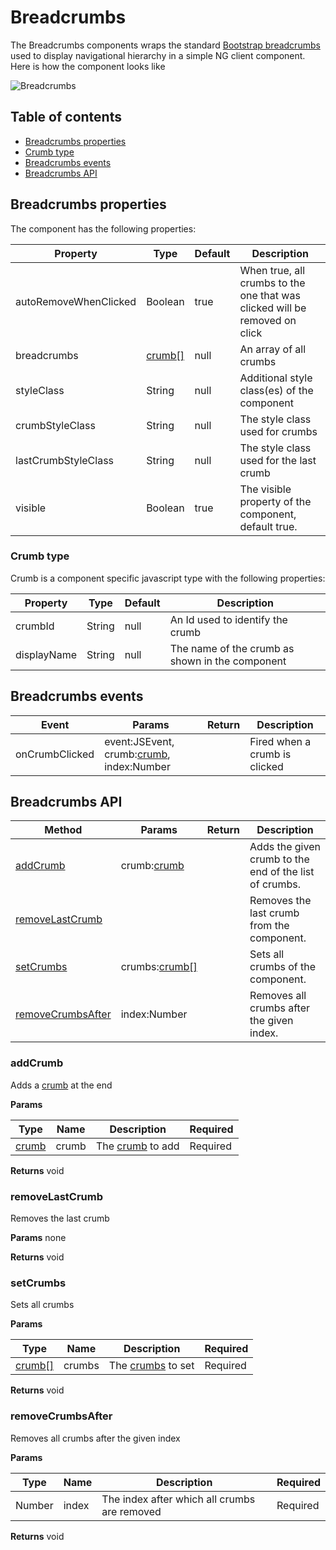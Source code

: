 # Breadcrumbs

The Breadcrumbs components wraps the standard [Bootstrap breadcrumbs](http://getbootstrap.com/components/#breadcrumbs) used to display navigational hierarchy in a simple NG client component. Here is how the component looks like

![Breadcrumbs](breadcrumbs/images/image\_01.png)

## Table of contents

* [Breadcrumbs properties](Breadcrumbs.md#breadcrumbs-properties)
* [Crumb type](Breadcrumbs.md#crumb-type)
* [Breadcrumbs events](Breadcrumbs.md#breadcrumbs-events)
* [Breadcrumbs API](Breadcrumbs.md#breadcrumbs-api)

## Breadcrumbs properties

The component has the following properties:

| Property              | Type                                   | Default | Description                                                                |
| --------------------- | -------------------------------------- | ------- | -------------------------------------------------------------------------- |
| autoRemoveWhenClicked | Boolean                                | true    | When true, all crumbs to the one that was clicked will be removed on click |
| breadcrumbs           | [crumb\[\]](Breadcrumbs.md#crumb-type) | null    | An array of all crumbs                                                     |
| styleClass            | String                                 | null    | Additional style class(es) of the component                                |
| crumbStyleClass       | String                                 | null    | The style class used for crumbs                                            |
| lastCrumbStyleClass   | String                                 | null    | The style class used for the last crumb                                    |
| visible               | Boolean                                | true    | The visible property of the component, default true.                       |

### Crumb type

Crumb is a component specific javascript type with the following properties:

| Property    | Type   | Default | Description                                     |
| ----------- | ------ | ------- | ----------------------------------------------- |
| crumbId     | String | null    | An Id used to identify the crumb                |
| displayName | String | null    | The name of the crumb as shown in the component |

## Breadcrumbs events

| Event          | Params                                                                | Return | Description                   |
| -------------- | --------------------------------------------------------------------- | ------ | ----------------------------- |
| onCrumbClicked | event:JSEvent, crumb:[crumb](Breadcrumbs.md#crumb-type), index:Number |        | Fired when a crumb is clicked |

## Breadcrumbs API

| Method                                                | Params                                        | Return | Description                                            |
| ----------------------------------------------------- | --------------------------------------------- | ------ | ------------------------------------------------------ |
| [addCrumb](Breadcrumbs.md#addcrumb)                   | crumb:[crumb](Breadcrumbs.md#crumb-type)      |        | Adds the given crumb to the end of the list of crumbs. |
| [removeLastCrumb](Breadcrumbs.md#removelastcrumb)     |                                               |        | Removes the last crumb from the component.             |
| [setCrumbs](Breadcrumbs.md#setcrumbs)                 | crumbs:[crumb\[\]](Breadcrumbs.md#crumb-type) |        | Sets all crumbs of the component.                      |
| [removeCrumbsAfter](Breadcrumbs.md#removecrumbsafter) | index:Number                                  |        | Removes all crumbs after the given index.              |

### addCrumb

Adds a [crumb](Breadcrumbs.md#crumb-type) at the end

**Params**

| Type                               | Name  | Description                                   | Required |
| ---------------------------------- | ----- | --------------------------------------------- | -------- |
| [crumb](Breadcrumbs.md#crumb-type) | crumb | The [crumb](Breadcrumbs.md#crumb-type) to add | Required |

**Returns** void

### removeLastCrumb

Removes the last crumb

**Params** none

**Returns** void

### setCrumbs

Sets all crumbs

**Params**

| Type                                   | Name   | Description                                    | Required |
| -------------------------------------- | ------ | ---------------------------------------------- | -------- |
| [crumb\[\]](Breadcrumbs.md#crumb-type) | crumbs | The [crumbs](Breadcrumbs.md#crumb-type) to set | Required |

**Returns** void

### removeCrumbsAfter

Removes all crumbs after the given index

**Params**

| Type   | Name  | Description                                  | Required |
| ------ | ----- | -------------------------------------------- | -------- |
| Number | index | The index after which all crumbs are removed | Required |

**Returns** void
